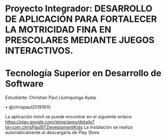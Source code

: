 # Proyecto Integrador: DESARROLLO DE APLICACIÓN PARA FORTALECER LA MOTRICIDAD FINA EN PRESCOLARES MEDIANTE JUEGOS INTERACTIVOS.
# Tecnología Superior en Desarrollo de Software
Estudiante: Christian Paul Llumiquinga Ayala.

•	@chrispaul20191610

La aplicación móvil se puede encontrar en el siguiente enlace:
https://play.google.com/store/apps/details?id=com.chrisPaul97.DevelopmentKids
La instalación se realiza automáticamente al descargarla de Play Store.

